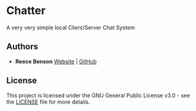 # Chatter
A very very simple local Client/Server Chat System

## Authors

* **Reece Benson** [Website](http://reecebenson.me/) | [GitHub](https://github.com/reecebenson)

## License

This project is licensed under the GNU General Public License v3.0 - see the [LICENSE](LICENSE) file for more details.

